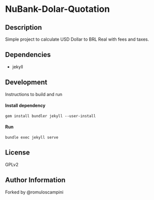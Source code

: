 # NuBank-Dolar-Quotation

## Description
Simple project to calculate USD Dollar to BRL Real with fees and taxes.

## Dependencies
- jekyll

## Development
Instructions to build and run

#### Install dependency
`gem install bundler jekyll --user-install`

#### Run
`bundle exec jekyll serve`

## License
GPLv2

## Author Information
Forked by @romuloscampini